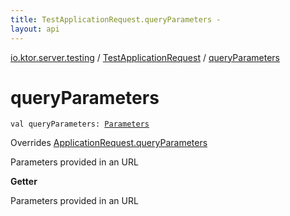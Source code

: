 ```yaml
---
title: TestApplicationRequest.queryParameters - 
layout: api
---
```


<div class='api-docs-breadcrumbs'><a href="../index.html">io.ktor.server.testing</a> / <a href="index.html">TestApplicationRequest</a> / <a href="./query-parameters.html">queryParameters</a></div>

# queryParameters

<div class="signature"><code><span class="keyword">val </span><span class="identifier">queryParameters</span><span class="symbol">: </span><a href="../../io.ktor.http/-parameters/index.html"><span class="identifier">Parameters</span></a></code></div>

Overrides <a href="../../io.ktor.request/-application-request/query-parameters.html">ApplicationRequest.queryParameters</a>

Parameters provided in an URL

**Getter**

Parameters provided in an URL

